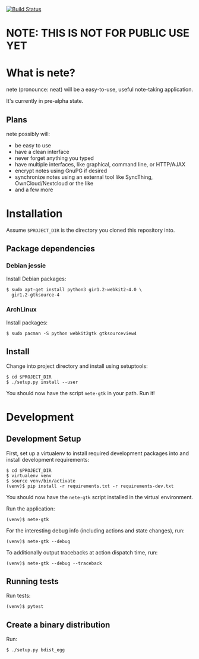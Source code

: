 [![Build Status](https://travis-ci.org/fqxp/nete-gtk.svg?branch=master)](https://travis-ci.org/fqxp/nete-gtk)

# NOTE: THIS IS NOT FOR PUBLIC USE YET

# What is nete?

nete (pronounce: neat) will be a easy-to-use, useful note-taking
application.

It's currently in pre-alpha state.

## Plans

nete possibly will:
* be easy to use
* have a clean interface
* never forget anything you typed
* have multiple interfaces, like graphical, command line, or HTTP/AJAX
* encrypt notes using GnuPG if desired
* synchronize notes using an external tool like SyncThing, OwnCloud/Nextcloud or
  the like
* and a few more

# Installation

Assume `$PROJECT_DIR` is the directory you cloned this repository into.

## Package dependencies

### Debian jessie

Install Debian packages:

    $ sudo apt-get install python3 gir1.2-webkit2-4.0 \
      gir1.2-gtksource-4

### ArchLinux

Install packages:

    $ sudo pacman -S python webkit2gtk gtksourceview4

## Install

Change into project directory and install using setuptools:

    $ cd $PROJECT_DIR
    $ ./setup.py install --user

You should now have the script `nete-gtk` in your path. Run it!

# Development

## Development Setup

First, set up a virtualenv to install required development packages
into and install development requirements:

    $ cd $PROJECT_DIR
    $ virtualenv venv
    $ source venv/bin/activate
    (venv)$ pip install -r requirements.txt -r requirements-dev.txt

You should now have the `nete-gtk` script installed in the virtual
environment.

Run the application:

    (venv)$ nete-gtk

For the interesting debug info (including actions and state changes),
run:

    (venv)$ nete-gtk --debug

To additionally output tracebacks at action dispatch time, run:

    (venv)$ nete-gtk --debug --traceback

## Running tests

Run tests:

    (venv)$ pytest

## Create a binary distribution

Run:

    $ ./setup.py bdist_egg
